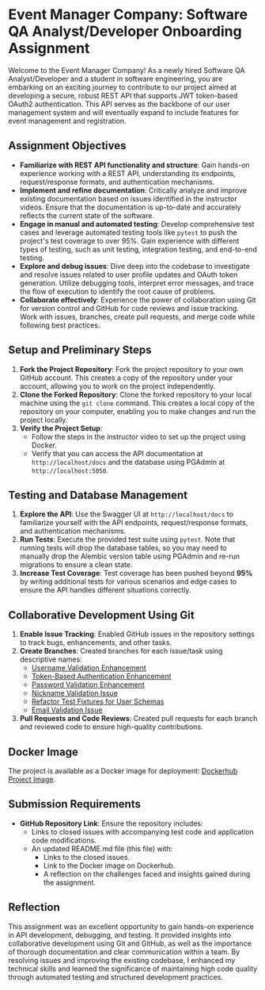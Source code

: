 
# Event Manager Company: Software QA Analyst/Developer Onboarding Assignment

Welcome to the Event Manager Company! As a newly hired Software QA Analyst/Developer and a student in software engineering, you are embarking on an exciting journey to contribute to our project aimed at developing a secure, robust REST API that supports JWT token-based OAuth2 authentication. This API serves as the backbone of our user management system and will eventually expand to include features for event management and registration.

## Assignment Objectives
- **Familiarize with REST API functionality and structure**: Gain hands-on experience working with a REST API, understanding its endpoints, request/response formats, and authentication mechanisms.
- **Implement and refine documentation**: Critically analyze and improve existing documentation based on issues identified in the instructor videos. Ensure that the documentation is up-to-date and accurately reflects the current state of the software.
- **Engage in manual and automated testing**: Develop comprehensive test cases and leverage automated testing tools like `pytest` to push the project's test coverage to over 95%. Gain experience with different types of testing, such as unit testing, integration testing, and end-to-end testing.
- **Explore and debug issues**: Dive deep into the codebase to investigate and resolve issues related to user profile updates and OAuth token generation. Utilize debugging tools, interpret error messages, and trace the flow of execution to identify the root cause of problems.
- **Collaborate effectively**: Experience the power of collaboration using Git for version control and GitHub for code reviews and issue tracking. Work with issues, branches, create pull requests, and merge code while following best practices.

## Setup and Preliminary Steps
1. **Fork the Project Repository**: Fork the project repository to your own GitHub account. This creates a copy of the repository under your account, allowing you to work on the project independently.
2. **Clone the Forked Repository**: Clone the forked repository to your local machine using the `git clone` command. This creates a local copy of the repository on your computer, enabling you to make changes and run the project locally.
3. **Verify the Project Setup**:
   - Follow the steps in the instructor video to set up the project using Docker.
   - Verify that you can access the API documentation at `http://localhost/docs` and the database using PGAdmin at `http://localhost:5050`.

## Testing and Database Management
1. **Explore the API**: Use the Swagger UI at `http://localhost/docs` to familiarize yourself with the API endpoints, request/response formats, and authentication mechanisms.
2. **Run Tests**: Execute the provided test suite using `pytest`. Note that running tests will drop the database tables, so you may need to manually drop the Alembic version table using PGAdmin and re-run migrations to ensure a clean state.
3. **Increase Test Coverage**: Test coverage has been pushed beyond **95%** by writing additional tests for various scenarios and edge cases to ensure the API handles different situations correctly.

## Collaborative Development Using Git
1. **Enable Issue Tracking**: Enabled GitHub issues in the repository settings to track bugs, enhancements, and other tasks.
2. **Create Branches**: Created branches for each issue/task using descriptive names:
   - [Username Validation Enhancement](https://github.com/Roman-sv966/wsdhomework10-2024/issues/10)
   - [Token-Based Authentication Enhancement](https://github.com/Roman-sv966/wsdhomework10-2024/issues/9)
   - [Password Validation Enhancement](https://github.com/Roman-sv966/wsdhomework10-2024/issues/8)
   - [Nickname Validation Issue](https://github.com/Roman-sv966/wsdhomework10-2024/issues/7)
   - [Refactor Test Fixtures for User Schemas](https://github.com/Roman-sv966/wsdhomework10-2024/issues/6)
   - [Email Validation Issue](https://github.com/Roman-sv966/wsdhomework10-2024/issues/5)
3. **Pull Requests and Code Reviews**: Created pull requests for each branch and reviewed code to ensure high-quality contributions.

## Docker Image
The project is available as a Docker image for deployment: [Dockerhub Project Image](https://hub.docker.com/repository/docker/sv966/event-manager-api/general).

## Submission Requirements
- **GitHub Repository Link**: Ensure the repository includes:
  - Links to closed issues with accompanying test code and application code modifications.
  - An updated README.md file (this file) with:
    - Links to the closed issues.
    - Link to the Docker image on Dockerhub.
    - A reflection on the challenges faced and insights gained during the assignment.

## Reflection
This assignment was an excellent opportunity to gain hands-on experience in API development, debugging, and testing. It provided insights into collaborative development using Git and GitHub, as well as the importance of thorough documentation and clear communication within a team. By resolving issues and improving the existing codebase, I enhanced my technical skills and learned the significance of maintaining high code quality through automated testing and structured development practices.
